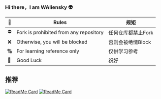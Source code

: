 ### Hi there，I am WAliensky :alien:

📄| Rules | 规矩  |
|  ----  | ----  | --- |
⛔️| Fork is prohibited from any repository | 任何仓库都禁止Fork |
❌| Otherwise, you will be blocked | 否则会被绝情Block |
🔠| For learning reference only | 仅供学习参考 |
📣| Good Luck | 祝好 |

## 推荐
<p align="left">

[![ReadMe Card](https://github-readme-stats.vercel.app/api/pin/?username=w164955&repo=Config&theme=radical)](https://github.com/w164955/Config)
[![ReadMe Card](https://github-readme-stats.vercel.app/api/pin/?username=w164955&repo=Academic&theme=dracula)](https://github.com/w164955/Academic) 

<!--
**w164955/w164955** is a ✨ _special_ ✨ repository because its `README.md` (this file) appears on your GitHub profile.

Here are some ideas to get you started:

- 🔭 I’m currently working on ...
- 🌱 I’m currently learning ...
- 👯 I’m looking to collaborate on ...
- 🤔 I’m looking for help with ...
- 💬 Ask me about ...
- 📫 How to reach me: ...
- 😄 Pronouns: ...
- ⚡ Fun fact: ...
-->
